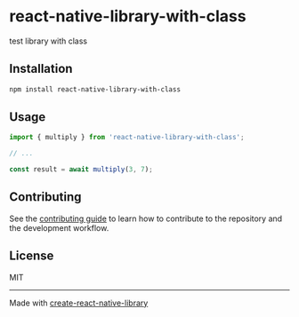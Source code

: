 # react-native-library-with-class

test library with class

## Installation

```sh
npm install react-native-library-with-class
```

## Usage


```js
import { multiply } from 'react-native-library-with-class';

// ...

const result = await multiply(3, 7);
```


## Contributing

See the [contributing guide](CONTRIBUTING.md) to learn how to contribute to the repository and the development workflow.

## License

MIT

---

Made with [create-react-native-library](https://github.com/callstack/react-native-builder-bob)
